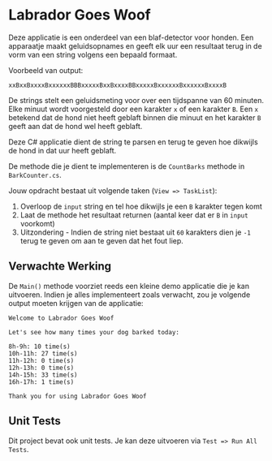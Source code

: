 # Labrador Goes Woof

Deze applicatie is een onderdeel van een blaf-detector voor honden. Een apparaatje maakt geluidsopnames en geeft elk uur een resultaat terug in de vorm van een string volgens een bepaald formaat.

Voorbeeld van output:

```text
xxBxxBxxxxBxxxxxxBBBxxxxxBxxBxxxxBBxxxxxBxxxxxxBxxxxxxBxxxxB
```

De strings stelt een geluidsmeting voor over een tijdspanne van 60 minuten. Elke minuut wordt voorgesteld door een karakter `x` of een karakter `B`. Een `x` betekend dat de hond niet heeft geblaft binnen die minuut en het karakter `B` geeft aan dat de hond wel heeft geblaft.

Deze C# applicatie dient de string te parsen en terug te geven hoe dikwijls de hond in dat uur heeft geblaft.

De methode die je dient te implementeren is de `CountBarks` methode in `BarkCounter.cs`.

Jouw opdracht bestaat uit volgende taken (`View => TaskList`):

1. Overloop de `input` string en tel hoe dikwijls je een `B` karakter tegen komt
2. Laat de methode het resultaat returnen (aantal keer dat er `B` in `input` voorkomt)
3. Uitzondering - Indien de string niet bestaat uit `60` karakters dien je `-1` terug te geven om aan te geven dat het fout liep.

## Verwachte Werking

De `Main()` methode voorziet reeds een kleine demo applicatie die je kan uitvoeren. Indien je alles implementeert zoals verwacht, zou je volgende output moeten krijgen van de applicatie:

```text
Welcome to Labrador Goes Woof

Let's see how many times your dog barked today:

8h-9h: 10 time(s)
10h-11h: 27 time(s)
11h-12h: 0 time(s)
12h-13h: 0 time(s)
14h-15h: 33 time(s)
16h-17h: 1 time(s)

Thank you for using Labrador Goes Woof
```

## Unit Tests

Dit project bevat ook unit tests. Je kan deze uitvoeren via `Test => Run All Tests`.
